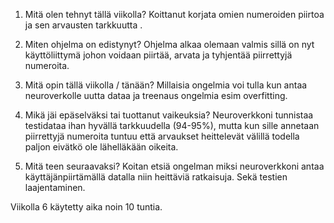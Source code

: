 1. Mitä olen tehnyt tällä viikolla?
Koittanut korjata omien numeroiden piirtoa ja sen arvausten tarkkuutta .

2. Miten ohjelma on edistynyt?
Ohjelma alkaa olemaan valmis sillä on nyt käyttöliittymä johon voidaan piirtää, arvata ja tyhjentää piirrettyjä numeroita.

3. Mitä opin tällä viikolla / tänään?
Millaisia ongelmia voi tulla kun antaa neuroverkolle uutta dataa ja treenaus ongelmia esim overfitting.

4. Mikä jäi epäselväksi tai tuottanut vaikeuksia?
Neuroverkkoni tunnistaa testidataa ihan hyvällä tarkkuudella (94-95%), mutta kun sille annetaan piirrettyjä numeroita tuntuu että arvaukset heittelevät välillä todella paljon eivätkö ole lähelläkään oikeita.

5. Mitä teen seuraavaksi?
Koitan etsiä ongelman miksi neuroverkkoni antaa käyttäjänpiirtämällä datalla niin heittäviä ratkaisuja. Sekä testien laajentaminen.

Viikolla 6 käytetty aika noin 10 tuntia.